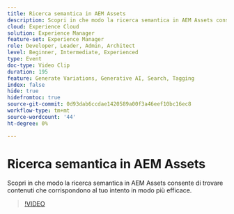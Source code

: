 ```yaml
---
title: Ricerca semantica in AEM Assets
description: Scopri in che modo la ricerca semantica in AEM Assets consente di trovare contenuti che corrispondono al tuo intento in modo più efficace.
cloud: Experience Cloud
solution: Experience Manager
feature-set: Experience Manager
role: Developer, Leader, Admin, Architect
level: Beginner, Intermediate, Experienced
type: Event
doc-type: Video Clip
duration: 195
feature: Generate Variations, Generative AI, Search, Tagging
index: false
hide: true
hidefromtoc: true
source-git-commit: 0d93dab6ccdae1420589a00f3a46eef10bc16ec8
workflow-type: tm+mt
source-wordcount: '44'
ht-degree: 0%

---
```



# Ricerca semantica in AEM Assets

Scopri in che modo la ricerca semantica in AEM Assets consente di trovare contenuti che corrispondono al tuo intento in modo più efficace.

>[!VIDEO](https://video.tv.adobe.com/v/3461896/?learn=on&enablevpops&captions=ita)
